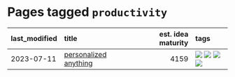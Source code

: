 # Pages tagged `productivity`

|last_modified|title|est. idea maturity|tags
|:---|:---|---:|:---|
|2023-07-11|[personalized anything](../personalized_anything.md)|4159|[![](https://img.shields.io/badge/tag-gdpr_data_export-1ee399)](../tags/gdpr_data_export.md) [![](https://img.shields.io/badge/tag-llm-e6ab9)](../tags/llm.md) [![](https://img.shields.io/badge/tag-personalization-49fd1a)](../tags/personalization.md) [![](https://img.shields.io/badge/tag-productivity-6edb5)](../tags/productivity.md)|